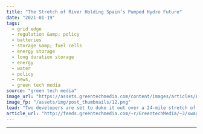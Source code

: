```yaml
---
title: "The Stretch of River Holding Spain’s Pumped Hydro Future"
date: "2021-01-19"
tags: 
  - grid edge
  - regulation &amp; policy
  - batteries
  - storage &amp; fuel cells
  - energy storage
  - long duration storage
  - energy
  - water
  - policy
  - news,
  - green tech media
source: "green tech media"
image_url: "https://assets.greentechmedia.com/content/images/articles/Ebro_river_Zaragosa_night_XL.jpg"
image_fp: "/assets/img/post_thumbnails/12.png"
lead: "Two developers are set to duke it out over a 24-mile stretch of water that is key to Spain becoming Europe’s leading pumped hydro market. The developers, Ingenieria Pontificia and Romero Polo Group, have put forward plans for pumped hydro facilities  ..."
article_url: "http://feeds.greentechmedia.com/~r/GreentechMedia/~3/xwagBoPae0M/the-stretch-of-river-holding-spains-pumped-hydro-future"
---
```


---
